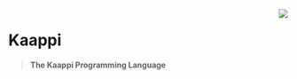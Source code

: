 <img src="https://avatars.githubusercontent.com/u/47407935" align="right" />

# Kaappi
> **The Kaappi Programming Language**
